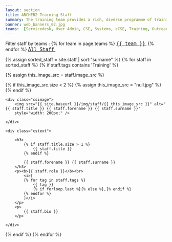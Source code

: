 ```yaml
---
layout: section
title: ARCHER2 Training Staff
summary: The training team provides a rich, diverse programme of training for our user community, supporting online and face-to-face courses across a wide range of geographical regions. Courses support a wide variety of scientific disciplines, technology platforms and delivery mechanisms. 
banner: web_banners_02.jpg
teams:  [Servicedesk, User Admin, CSE, Systems, eCSE, Training, Outreach,  Quality & Feedback, Web & Docs, Coordination]
---
```



<div>
Filter staff by teams :
{% for team in page.teams %}
<a href="/about/staff/{{ team | slugify }}" ><code  style="font-size:15px;"><nobr>{{ team }}</nobr></code>&nbsp;</a>
{% endfor %} 
<a href="/about/staff/" ><code  style="font-size:15px;"><nobr>All Staff</nobr></code>&nbsp;</a>   
</div>



{% assign sorted_staff = site.staff | sort:"surname" %}
{% for staff in sorted_staff  %}
{% if staff.tags contains 'Training' %}



{% assign this_image_src = staff.image_src %}

{% if this_image_src.size < 2 %}
	{% assign this_image_src = "null.jpg" %}
{% endif %}


<div class="casestudy">
 
	<div class="csimage">
		<img src="{{ site.baseurl }}/img/staff/{{ this_image_src }}" alt="{{ staff.title }} {{ staff.forename }} {{ staff.surname }}"  
        style="width: 200px;" />

	</div>

	<div class="cstext">

		<h3>
			{% if staff.title.size > 1 %}
			    {{ staff.title }} 
			{% endif %}

            {{ staff.forename }} {{ staff.surname }}
		</h3>
		<p><b>{{ staff.role }}</b><br>
			<i>[
			{% for tag in staff.tags %}
				{{ tag }}
				{% if forloop.last %}{% else %},{% endif %}
			{% endfor %}
			]</i>
		</p>
		<p>
	        {{ staff.bio }}		 		
		</p>

	</div>



</div>
{% endif %}
{% endfor %}
